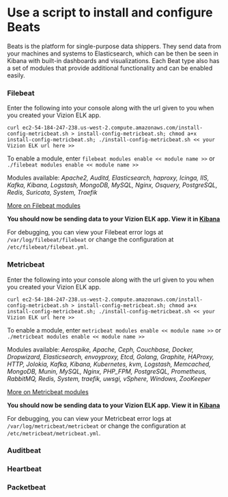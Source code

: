 # Use a script to install and configure Beats
Beats is the platform for single-purpose data shippers. They send data from your machines and systems to Elasticsearch, which can be then be seen in Kibana with built-in dashboards and visualizations. Each Beat type also has a set of modules that provide additional functionality and can be enabled easily.

### Filebeat
Enter the following into your console along with the url given to you when you created your Vizion ELK app.

    curl ec2-54-184-247-238.us-west-2.compute.amazonaws.com/install-config-metricbeat.sh > install-config-metricbeat.sh; chmod a+x    install-config-metricbeat.sh; ./install-config-metricbeat.sh << your Vizion ELK url here >>

To enable a module, enter `filebeat modules enable << module name >>` or `./filebeat modules enable << module name >>`

Modules available: *Apache2, Auditd, Elasticsearch, haproxy, Icinga, IIS, Kafka, Kibana, Logstash, MongoDB, MySQL, Nginx, Osquery, PostgreSQL, Redis, Suricata, System, Traefik*

[More on Filebeat modules](https://www.elastic.co/guide/en/beats/filebeat/current/filebeat-modules-overview.html)

**You should now be sending data to your Vizion ELK app. View it in [Kibana](https://app.vizion.ai/app/kibana)**

For debugging, you can view your Filebeat error logs at `/var/log/filebeat/filebeat` or change the configuration at `/etc/filebeat/filebeat.yml`.

### Metricbeat
Enter the following into your console along with the url given to you when you created your Vizion ELK app.

    curl ec2-54-184-247-238.us-west-2.compute.amazonaws.com/install-config-metricbeat.sh > install-config-metricbeat.sh; chmod a+x    install-config-metricbeat.sh; ./install-config-metricbeat.sh << your Vizion ELK url here >>

To enable a module, enter `metricbeat modules enable << module name >>` or `./metricbeat modules enable << module name >>`

Modules available: *Aerospike, Apache, Ceph, Couchbase, Docker, Dropwizard, Elasticsearch, envoyproxy, Etcd, Golang, Graphite, HAProxy, HTTP, Jolokia, Kafka, Kibana, Kubernetes, kvm, Logstash, Memcached, MongoDB, Munin, MySQL, Nginx, PHP_FPM, PostgreSQL, Prometheus, RabbitMQ, Redis, System, traefik, uwsgi, vSphere, Windows, ZooKeeper*

[More on Metricbeat modules](https://www.elastic.co/guide/en/beats/metricbeat/current/metricbeat-modules.html)

**You should now be sending data to your Vizion ELK app. View it in [Kibana](https://app.vizion.ai/app/kibana)**

For debugging, you can view your Metricbeat error logs at `/var/log/metricbeat/metricbeat` or change the configuration at `/etc/metricbeat/metricbeat.yml`.

### Auditbeat

### Heartbeat

### Packetbeat
